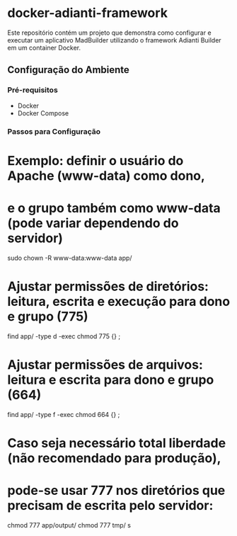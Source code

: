 # docker-adianti-framework
Este repositório contém um projeto que demonstra como configurar e executar um aplicativo MadBuilder utilizando o framework Adianti Builder em um container Docker.

## Configuração do Ambiente

### Pré-requisitos
- Docker
- Docker Compose

### Passos para Configuração

# Exemplo: definir o usuário do Apache (www-data) como dono, 
# e o grupo também como www-data (pode variar dependendo do servidor)
sudo chown -R www-data:www-data app/

# Ajustar permissões de diretórios: leitura, escrita e execução para dono e grupo (775)
find app/ -type d -exec chmod 775 {} \;

# Ajustar permissões de arquivos: leitura e escrita para dono e grupo (664)
find app/ -type f -exec chmod 664 {} \;

# Caso seja necessário total liberdade (não recomendado para produção),
# pode-se usar 777 nos diretórios que precisam de escrita pelo servidor:
chmod 777 app/output/
chmod 777 tmp/
s